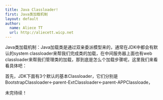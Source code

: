 ```yaml
---
title: Java Classloader!
first: Java类加载机制
layout: default
author:
  name: Aliece TT
  url: http://aliecett.wicp.net
---
```


Java类加载机制：Java加载类是通过双亲委派模型来的，通常在JDK中都会有默认的system classloader来帮我们完成类的加载，在中间服务器上面也有web classloader来帮我们管理类的加载，那到底是怎么个加载步骤呢，这里我们来看看具体吧：

首先，JDK下面有3个默认的基本Classloader，它们分别是BootstrapClassloader<-parent-ExtClassloader<-parent-APPClassloade，

未完待续！